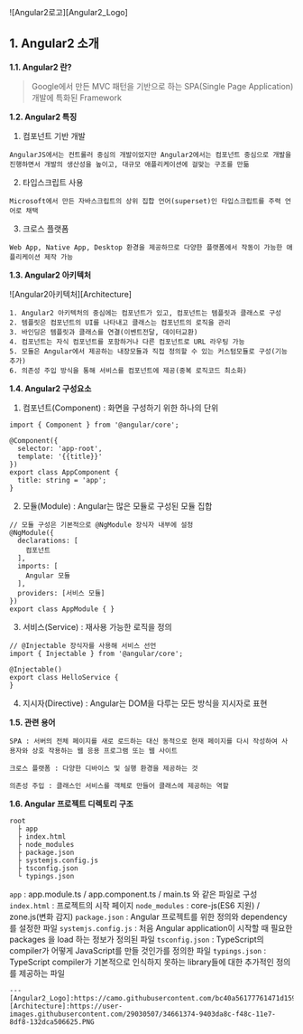![Angular2로고][Angular2_Logo]
## 1. Angular2 소개 <a name="m1" />
**1.1. Angular2 란?**

>Google에서 만든 MVC 패턴을 기반으로 하는 SPA(Single Page Application) 개발에 특화된 Framework

**1.2. Angular2 특징**


1. 컴포넌트 기반 개발

``
AngularJS에서는 컨트롤러 중심의 개발이었지만 Angular2에서는 컴포넌트 중심으로 개발을 진행하면서 개발의 생산성을 높이고, 대규모 애플리케이션에 걸맞는 구조를 만듦
``

2. 타입스크립트 사용

``
Microsoft에서 만든 자바스크립트의 상위 집합 언어(superset)인 타입스크립트를 주력 언어로 채택
``

3. 크로스 플랫폼

``
Web App, Native App, Desktop 환경을 제공하므로 다양한 플랫폼에서 작동이 가능한 애플리케이션 제작 가능
``



**1.3. Angular2 아키텍처**

![Angular2아키텍처][Architecture]

```
1. Angular2 아키텍처의 중심에는 컴포넌트가 있고, 컴포넌트는 템플릿과 클래스로 구성
2. 템플릿은 컴포넌트의 UI를 나타내고 클래스는 컴포넌트의 로직을 관리
3. 바인딩은 템플릿과 클래스를 연결(이벤트전달, 데이터교환)
4. 컴포넌트는 자식 컴포넌트를 포함하거나 다른 컴포넌트로 URL 라우팅 가능
5. 모듈은 Angular에서 제공하는 내장모듈과 직접 정의할 수 있는 커스텀모듈로 구성(기능 추가)
6. 의존성 주입 방식을 통해 서비스를 컴포넌트에 제공(중복 로직코드 최소화)
```

**1.4. Angular2 구성요소**

1. 컴포넌트(Component) : 화면을 구성하기 위한 하나의 단위
```
import { Component } from '@angular/core';

@Component({
  selector: 'app-root',
  template: '{{title}}'
})
export class AppComponent {
  title: string = 'app';
}
```
2. 모듈(Module) : Angular는 많은 모듈로 구성된 모듈 집합
```
// 모듈 구성은 기본적으로 @NgModule 장식자 내부에 설정
@NgModule({
  declarations: [
    컴포넌트
  ],
  imports: [
    Angular 모듈
  ],
  providers: [서비스 모듈]
})
export class AppModule { }
```
3. 서비스(Service) : 재사용 가능한 로직을 정의
```
// @Injectable 장식자를 사용해 서비스 선언
import { Injectable } from '@angular/core';

@Injectable()
export class HelloService {
}
```
4. 지시자(Directive) : Angular는 DOM을 다루는 모든 방식을 지시자로 표현

**1.5. 관련 용어**
```
SPA : 서버의 전체 페이지를 새로 로드하는 대신 동적으로 현재 페이지를 다시 작성하여 사용자와 상호 작용하는 웹 응용 프로그램 또는 웹 사이트

크로스 플랫폼 : 다양한 디바이스 및 실행 환경을 제공하는 것

의존성 주입 : 클래스인 서비스를 객체로 만들어 클래스에 제공하는 역할
```
**1.6. Angular 프로젝트 디렉토리 구조**
```
root
  ├ app 
  ├ index.html
  ├ node_modules
  ├ package.json
  ├ systemjs.config.js
  ├ tsconfig.json
  └ typings.json
```
``app`` : app.module.ts / app.component.ts / main.ts 와 같은 파일로 구성
``index.html`` : 프로젝트의 시작 페이지
``node_modules`` : core-js(ES6 지원) / zone.js(변화 감지)
``package.json`` : Angular 프로젝트를 위한 정의와 dependency를 설정한 파일
``systemjs.config.js`` : 처음 Angular application이 시작할 때 필요한 packages 을 load 하는 정보가 정의된 파일
``tsconfig.json`` :  TypeScript의  compiler가 어떻게 JavaScript를 만들 것인가를 정의한 파일
``typings.json`` : TypeScript compiler가 기본적으로 인식하지 못하는 library들에 대한 추가적인 정의를 제공하는 파일
```
---
[Angular2_Logo]:https://camo.githubusercontent.com/bc40a56177761471d15966d489b9324141f533ec/687474703a2f2f6c6576656c75702e6c6973686d616e2e636f6d2f696d616765732f616e67756c6172322e706e67
[Architecture]:https://user-images.githubusercontent.com/29030507/34661374-9403da8c-f48c-11e7-8df8-132dca506625.PNG
